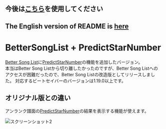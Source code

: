 ## 今後は[こちら](https://github.com/rakkyo150/PredictStarNumberMod)を使用してください

## The English version of README is [here](README_en.md)

# BetterSongList + PredictStarNumber

[Better Song List](https://github.com/rakkyo150/BeatSaber_BetterSongList)に[PredictStarNumber](https://github.com/rakkyo150/PredictStarNumber)の機能を追加したバージョン。  
本当はBetter Song Listから切り離したかったのですが、Better Song Listへのアクセスが困難だったので、Better Song Listの改造版としてリリースしました。
対応するビートセイバーのバージョンは1.19.0以上です。

## オリジナル版との違い
アンランク譜面の[PredictStarNumber](https://github.com/rakkyo150/PredictStarNumber)の結果を表示する機能が使えます。

![スクリーンショット2](https://user-images.githubusercontent.com/86054813/149370978-b97d82a1-ac4a-4268-93e2-817752d37ee0.png)
